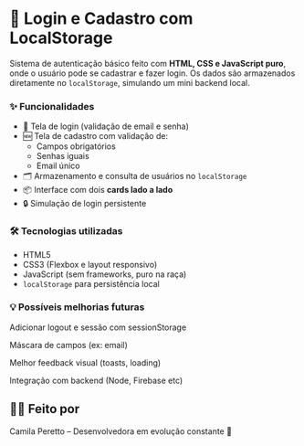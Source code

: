 # 🧾 Login e Cadastro com LocalStorage

Sistema de autenticação básico feito com **HTML, CSS e JavaScript puro**, onde o usuário pode se cadastrar e fazer login. Os dados são armazenados diretamente no `localStorage`, simulando um mini backend local.


### ✨ Funcionalidades

- 🧍 Tela de login (validação de email e senha)
- 🆕 Tela de cadastro com validação de:
  - Campos obrigatórios
  - Senhas iguais
  - Email único
- 🗂 Armazenamento e consulta de usuários no `localStorage`
- 📦 Interface com dois **cards lado a lado**
- 🔒 Simulação de login persistente


### 🛠️ Tecnologias utilizadas

- HTML5
- CSS3 (Flexbox e layout responsivo)
- JavaScript (sem frameworks, puro na raça)
- `localStorage` para persistência local


### 💡 Possíveis melhorias futuras
Adicionar logout e sessão com sessionStorage

Máscara de campos (ex: email)

Melhor feedback visual (toasts, loading)

Integração com backend (Node, Firebase etc)


## 👩‍💻 Feito por
Camila Peretto – Desenvolvedora em evolução constante 🚀
